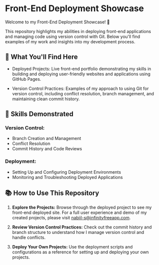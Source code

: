 # Front-End Deployment Showcase

Welcome to my Front-End Deployment Showcase! 🎨

This repository highlights my abilities in deploying front-end applications and managing code using version control with Git. Below you'll find examples of my work and insights into my development process.


## 🚀 What You'll Find Here

- Deployed Projects: Live front-end portfolio demonstrating my skills in building and deploying user-friendly websites and applications using GitHub Pages.

- Version Control Practices: Examples of my approach to using Git for version control, including conflict resolution, branch management, and maintaining clean commit history.


## 🔧 Skills Demonstrated

### Version Control:

- Branch Creation and Management
- Conflict Resolution
- Commit History and Code Reviews

### Deployment:

- Setting Up and Configuring Deployment Environments
- Monitoring and Troubleshooting Deployed Applications


## 📚 How to Use This Repository

1. **Explore the Projects:** Browse through the deployed project to see my front-end deployed site. For a full user experience and demo of my created projects, please visit [nabiil-s@infinityfreeapp.com](http://nabiil-s.infinityfreeapp.com).

2. **Review Version Control Practices:** Check out the commit history and branch structure to understand how I manage version control and handle conflicts.

3. **Deploy Your Own Projects:** Use the deployment scripts and configurations as a reference for setting up and deploying your own projects.


